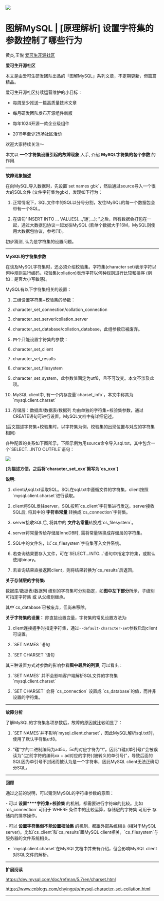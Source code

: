                                                          
![](http://mmbiz.qpic.cn/mmbiz_jpg/ahNFRFeniaG88jctiaIaszgDRBn6wg2WNdHZFvIRUrmX1YCLwediaqq28Ip58wcS2WC8u4O2bHG3Hn8L597HXibz8w/0?wx_fmt=jpeg)

图解MySQL | \[原理解析\] 设置字符集的参数控制了哪些行为
==================================

黄炎,王悦 [爱可生开源社区](javascript:void(0);)

**爱可生开源社区** 


  

本文是由爱可生研发团队出品的「图解MySQL」系列文章，不定期更新，但篇篇精品。

  

爱可生开源社区持续运营维护的小目标：

  

*   每周至少推送一篇高质量技术文章
    
*   每月研发团队发布开源组件新版
    
*   每年1024开源一款企业级组件
    
*   2019年至少25场社区活动
    

  

欢迎大家持续关注～

  

本文以 **一个字符集设置引起的故障现象** 入手, 介绍 **MySQL字符集的各个参数** 的作用.  

  

* * *

**故障现象描述**

  

在向MySQL导入数据时，先设置\`set names gbk\`，然后通过source导入一个很大的SQL文件 (文件字符集为gbk)，发现如下行为：

1.  正常情况下，SQL文件中的SQL以分号分割，发往MySQL的每一个数据包会带有一个SQL。
    
2.  在语句"INSERT INTO ... VALUES(...,'璡',...); "之后，所有数据会打包在一起，通过大数据包协议一起发往MySQL (若单个数据大于16M，MySQL则使用大数据包协议，参考\[1\])。
    
      
    

初步猜测, 认为是字符集的设置问题。

  

* * *

  

**MySQL的字符集参数**

  

在谈及MySQL字符集时，还必须介绍校验集。字符集(character set)表示字符以何种规则进行编码，校验集(collation)表示字符以何种规则进行比较和排序 (例如：是否大小写敏感)。

  

MySQL有以下字符集相关的设置：

  

1.  三组设置字符集+校验集的参数：
    

1.  character\_set\_connection/collation_connection
    
2.  character\_set\_server/collation_server
    
3.  character\_set\_database/collation_database，此组参数已被废弃。
    

3.  四个只能设置字符集的参数：
    

1.  character\_set\_client
    
2.  character\_set\_results
    
3.  character\_set\_filesystem
    
4.  character\_set\_system，此参数值固定为utf8，且不可改变。本文不涉及此项。
    

5.  MySQL client中, 有一个内存变量\`charset_info\`，本文中称其为\`mysql.client.charset\`
    
6.  存储层：数据库/数据表/数据列 均由单独的字符集+校验集参数，通过CREATE语句可进行设置。MySQL文档中有详细记述。
    

  

(后文描述字符集+校验集时，以字符集为例，校验集的出现位置与对应的字符集相同)

  

各种配置的关系如下图所示，下图示例为用source命令导入sql.txt，其中包含一个\`SELECT...INTO OUTFILE\`语句：

  

![](https://mmbiz.qpic.cn/mmbiz_jpg/ahNFRFeniaG88jctiaIaszgDRBn6wg2WNdH93u3oj9WaM2pHthl5ibNfHDBQvhibN8uJkZ1St1xRHzYb2QcIla4QVA/640?wx_fmt=jpeg)

  

****(为描述方便，之后将\`character\_set\_xxx\`简写为\`cs_xxx\`)****

**说明:**

1.  client从sql.txt读取SQL。SQL在sql.txt中遵循文件的字符集，client按照\`mysql.client.charset\`进行读取。
    
2.  client将SQL发往server。SQL按照\`cs_client\`字符集进行发送。server接收SQL后, 将其中的 **字符串常量** 转换成\`cs_connection\`字符集。
    
3.  server接收SQL后, 将其中的 **文件名常量**转换成\`cs_filesystem\`。
    
4.  server将常量传给存储层InnoDB时, 需将常量转换成存储层的字符集。
    
5.  SQL中的文件名，以\`cs_filesystem\`字符集写入文件系统。
    
6.  若查询结果要存入文件，可在\`SELECT...INTO...\`语句中指定字符集，或默认使用binary。
    
7.  若查询结果直接返回client，则将结果转换为\`cs_results\`后返回。
    

  

**关于存储层的字符集:**

数据库/数据表/数据列 级别的字符集可分别指定，如**图中左下部分**所示，子级别可指定字符集 或 从父级别继承。

其中\`cs_database\`已被废弃，但尚未移除。

  

**关于字符集的设置：** 除直接设置变量，字符集的常见设置方法为: 

1.  client连接握手时指定字符集，通过`--default-character-set`参数启动client可设置。
    
2.  \`SET NAMES \`语句
    
3.  \`SET CHARSET \`语句
    
      
    

其三种设置方式对参数的影响参看**图中最后的列表**, 可以看出：

1.  \`SET NAMES\` 并不会影响客户端解析SQL文件的字符集\`mysql.client.charset\`
    
2.  \`SET CHARSET\` 会将 \`cs\_connection\` 设置成 \`cs\_database\`的值，而并非设置的字符集。
    

  

* * *

  

**故障分析**

  

了解MySQL的字符集各项参数后，故障的原因就比较明显了：

1.  \`SET NAMES\`并不影响\`mysql.client.charset\`，因此MySQL解析sql.txt时，使用了默认字符集utf8。
    
2.  "璡"字的二进制编码为ad5c，5c的对应字符为"\\"。因此"(璡)(单引号)"会被误读为"(之前字符的编码xx + ad对应的字符)(被转义的单引号)"，导致后面的SQL因为单引号不封闭而被认为是一个字符串，因此MySQL client无法正确切分SQL。
    

  

* * *

  

**回顾**

  

通过之前的说明，可以猜测MySQL的字符串参数的意图：

\- 可以 **设置****字符集+校验集** 的机制，都需要进行字符串的比较。比如\`cs_connection\` 可用于 WHERE 条件中的比较运算，存储层的字符集 可用于 存储内的排序操作。

\- 可以 **设置字符集但不能设置校验集** 的机制，都跟外部系统相关 (相对于MySQL server)。比如\`cs\_client\`和\`cs\_results\`跟MySQL client相关，\`cs_filesystem\`与服务器的文件系统相关。

- \`mysql.client.charset\`在MySQL文档中并未有介绍，但会影响MySQL client对SQL文件的解析。

  

* * *

  

**扩展阅读**

https://dev.mysql.com/doc/refman/5.7/en/charset.html  

https://www.cnblogs.com/chyingp/p/mysql-character-set-collation.html

* * *
